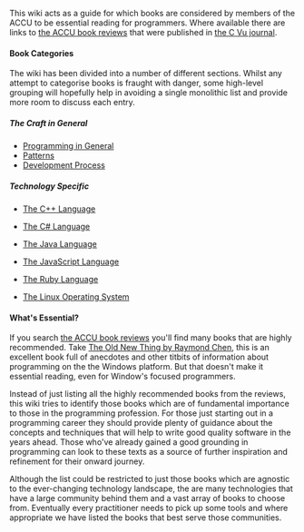 This wiki acts as a guide for which books are considered by members of the ACCU to be essential reading for programmers. Where available there are links to [the ACCU book reviews](http://accu.org/index.php?module=bookreviews&func=search) that were published in [the C Vu journal](http://accu.org/index.php/journal).

#### Book Categories

The wiki has been divided into a number of different sections. Whilst any attempt to categorise books is fraught with danger, some high-level grouping will hopefully help in avoiding a single monolithic list and provide more room to discuss each entry.

##### The Craft in General

* [Programming in General](wiki/Programming-in-General)
* [Patterns](wiki/Patterns)
* [Development Process](wiki/Development-Process)

##### Technology Specific 

* [The C++ Language](wiki/The-CPlusPlus-Language)
* [The C# Language](wiki/The-CSharp-Language)
* [The Java Language](wiki/The-Java-Language)
* [The JavaScript Language](wiki/The-JavaScript-Language)
* [The Ruby Language](wiki/The-Ruby-Language)

* [The Linux Operating System](wiki/The-Linux-Operating-System)

#### What's Essential?

If you search [the ACCU book reviews](http://accu.org/index.php?module=bookreviews&func=search) you'll find many books that are highly recommended. Take [The Old New Thing by Raymond Chen](http://accu.org/index.php?module=bookreviews&func=search&rid=1819), this is an excellent book full of anecdotes and other titbits of information about programming on the the Windows platform. But that doesn't make it essential reading, even for Window's focused programmers.

Instead of just listing all the highly recommended books from the reviews, this wiki tries to identify those books which are of fundamental importance to those in the programming profession. For those just starting out in a programming career they should provide plenty of guidance about the concepts and techniques that will help to write good quality software in the years ahead. Those who've already gained a good grounding in programming can look to these texts as a source of further inspiration and refinement for their onward journey.

Although the list could be restricted to just those books which are agnostic to the ever-changing technology landscape, the are many technologies that have a large community behind them and a vast array of books to choose from. Eventually every practitioner needs to pick up some tools and where appropriate we have listed the books that best serve those communities.